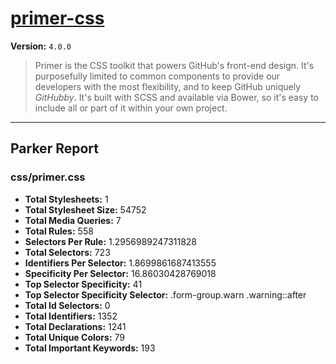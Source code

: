 # [primer-css]( https://github.com/styleguide )

**Version:** `4.0.0`

> Primer is the CSS toolkit that powers GitHub's front-end design. It's purposefully limited to common components to provide our developers with the most flexibility, and to keep GitHub uniquely *GitHubby*. It's built with SCSS and available via Bower, so it's easy to include all or part of it within your own project.

* * *

## Parker Report

### css/primer.css

- **Total Stylesheets:** 1
- **Total Stylesheet Size:** 54752
- **Total Media Queries:** 7
- **Total Rules:** 558
- **Selectors Per Rule:** 1.2956989247311828
- **Total Selectors:** 723
- **Identifiers Per Selector:** 1.8699861687413555
- **Specificity Per Selector:** 16.86030428769018
- **Top Selector Specificity:** 41
- **Top Selector Specificity Selector:** .form-group.warn .warning::after
- **Total Id Selectors:** 0
- **Total Identifiers:** 1352
- **Total Declarations:** 1241
- **Total Unique Colors:** 79
- **Total Important Keywords:** 193
